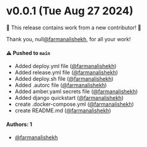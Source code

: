 # v0.0.1 (Tue Aug 27 2024)

:tada: This release contains work from a new contributor! :tada:

Thank you, null[@farmanalishekh](https://github.com/farmanalishekh), for all your work!

#### ⚠️ Pushed to `main`

- Added deploy.yml file ([@farmanalishekh](https://github.com/farmanalishekh))
- Added release.yml file ([@farmanalishekh](https://github.com/farmanalishekh))
- Added deploy.sh file ([@farmanalishekh](https://github.com/farmanalishekh))
- Added .autorc file ([@farmanalishekh](https://github.com/farmanalishekh))
- Added amber.yaml secrets file ([@farmanalishekh](https://github.com/farmanalishekh))
- Added django quickstart ([@farmanalishekh](https://github.com/farmanalishekh))
- create .docker-compose.yml ([@farmanalishekh](https://github.com/farmanalishekh))
- create README.md ([@farmanalishekh](https://github.com/farmanalishekh))

#### Authors: 1

- [@farmanalishekh](https://github.com/farmanalishekh)
